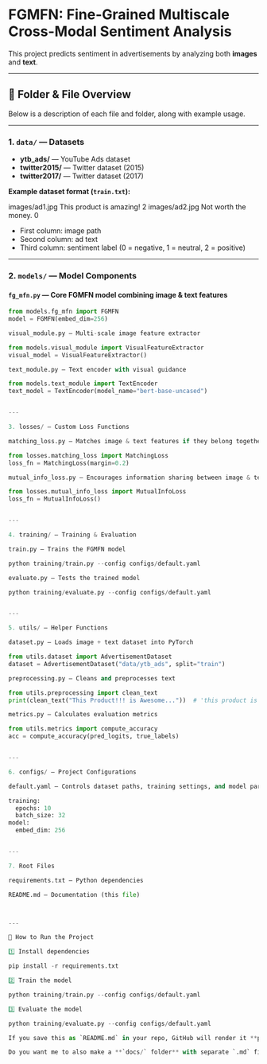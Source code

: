 

# FGMFN: Fine-Grained Multiscale Cross-Modal Sentiment Analysis

This project predicts sentiment in advertisements by analyzing both **images** and **text**.

---

## 📂 Folder & File Overview

Below is a description of each file and folder, along with example usage.

---

### 1. `data/` — Datasets
- **ytb_ads/** — YouTube Ads dataset  
- **twitter2015/** — Twitter dataset (2015)  
- **twitter2017/** — Twitter dataset (2017)  

**Example dataset format (`train.txt`):**

images/ad1.jpg	This product is amazing!	2 images/ad2.jpg	Not worth the money.	0

- First column: image path  
- Second column: ad text  
- Third column: sentiment label (0 = negative, 1 = neutral, 2 = positive)  

---

### 2. `models/` — Model Components

#### `fg_mfn.py` — Core FGMFN model combining image & text features
```python
from models.fg_mfn import FGMFN
model = FGMFN(embed_dim=256)

visual_module.py — Multi-scale image feature extractor

from models.visual_module import VisualFeatureExtractor
visual_model = VisualFeatureExtractor()

text_module.py — Text encoder with visual guidance

from models.text_module import TextEncoder
text_model = TextEncoder(model_name="bert-base-uncased")


---

3. losses/ — Custom Loss Functions

matching_loss.py — Matches image & text features if they belong together

from losses.matching_loss import MatchingLoss
loss_fn = MatchingLoss(margin=0.2)

mutual_info_loss.py — Encourages information sharing between image & text

from losses.mutual_info_loss import MutualInfoLoss
loss_fn = MutualInfoLoss()


---

4. training/ — Training & Evaluation

train.py — Trains the FGMFN model

python training/train.py --config configs/default.yaml

evaluate.py — Tests the trained model

python training/evaluate.py --config configs/default.yaml


---

5. utils/ — Helper Functions

dataset.py — Loads image + text dataset into PyTorch

from utils.dataset import AdvertisementDataset
dataset = AdvertisementDataset("data/ytb_ads", split="train")

preprocessing.py — Cleans and preprocesses text

from utils.preprocessing import clean_text
print(clean_text("This Product!!! is Awesome..."))  # 'this product is awesome'

metrics.py — Calculates evaluation metrics

from utils.metrics import compute_accuracy
acc = compute_accuracy(pred_logits, true_labels)


---

6. configs/ — Project Configurations

default.yaml — Controls dataset paths, training settings, and model parameters

training:
  epochs: 10
  batch_size: 32
model:
  embed_dim: 256


---

7. Root Files

requirements.txt — Python dependencies

README.md — Documentation (this file)



---

🚀 How to Run the Project

1️⃣ Install dependencies

pip install -r requirements.txt

2️⃣ Train the model

python training/train.py --config configs/default.yaml

3️⃣ Evaluate the model

python training/evaluate.py --config configs/default.yaml

If you save this as `README.md` in your repo, GitHub will render it **perfectly formatted**.  

Do you want me to also make a **`docs/` folder** with separate `.md` files for each folder’s documentation so it’s even more structured? That way you’d have a professional multi-page repo.

